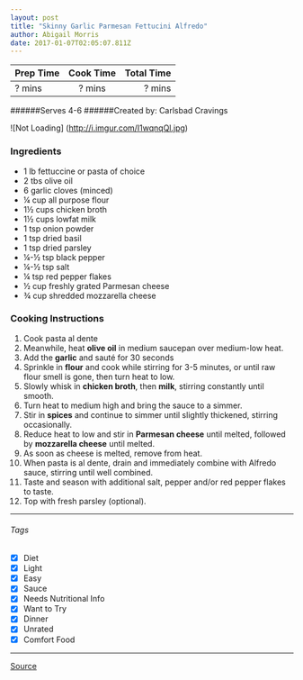 ```yaml
---
layout: post
title: "Skinny Garlic Parmesan Fettucini Alfredo"
author: Abigail Morris
date: 2017-01-07T02:05:07.811Z
---
```


| Prep Time  | Cook Time    | Total Time  |
| ---------- |:------------:| -----------:|
| ? mins    | ? mins      | ? mins     |


######Serves 4-6
######Created by: Carlsbad Cravings

![Not Loading] (http://i.imgur.com/I1wqnqQl.jpg)

### Ingredients

* 1 lb fettuccine or pasta of choice
* 2 tbs olive oil
* 6 garlic cloves (minced)
* ¼ cup all purpose flour
* 1½ cups chicken broth
* 1½ cups lowfat milk
* 1 tsp onion powder
* 1 tsp dried basil
* 1 tsp dried parsley
* ¼-½ tsp black pepper
* ¼-½ tsp salt
* ¼ tsp red pepper flakes
* ½ cup freshly grated Parmesan cheese
* ¾ cup shredded mozzarella cheese


### Cooking Instructions


1. Cook pasta al dente
2. Meanwhile, heat **olive oil** in medium saucepan over medium-low heat.
3. Add the **garlic** and sauté for 30 seconds 
4. Sprinkle in **flour** and cook while stirring for 3-5 minutes, or until raw flour smell is gone, then turn heat to low.
5. Slowly whisk in **chicken broth**, then **milk**, stirring constantly until smooth.
6. Turn heat to medium high and bring the sauce to a simmer.
7. Stir in **spices** and continue to simmer until slightly thickened, stirring occasionally.
8. Reduce heat to low and stir in **Parmesan cheese** until melted, followed by **mozzarella cheese** until melted. 
9. As soon as cheese is melted, remove from heat.
10. When pasta is al dente, drain and immediately combine with Alfredo sauce, stirring until well combined.
11. Taste and season with additional salt, pepper and/or red pepper flakes to taste.
12. Top with fresh parsley (optional).

---

###### Tags
- [x] Diet
- [x] Light
- [x] Easy
- [x] Sauce
- [x] Needs Nutritional Info
- [x] Want to Try
- [x] Dinner
- [x] Unrated
- [x] Comfort Food

---

[Source](http://www.carlsbadcravings.com/skinny-garlic-parmesan-mozzarella-alfredo/)

